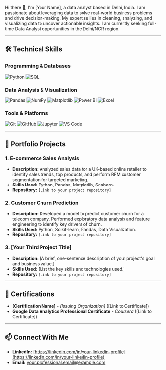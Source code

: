 Hi there 👋, I'm [Your Name], a data analyst based in Delhi, India. I am passionate about leveraging data to solve real-world business problems and drive decision-making. My expertise lies in cleaning, analyzing, and visualizing data to uncover actionable insights. I am currently seeking full-time Data Analyst opportunities in the Delhi/NCR region.

---

## 🛠️ Technical Skills

### Programming & Databases
![Python](https://img.shields.io/badge/Python-3776AB?style=for-the-badge&logo=python&logoColor=white)
![SQL](https://img.shields.io/badge/SQL-4479A1?style=for-the-badge&logo=postgresql&logoColor=white)

### Data Analysis & Visualization
![Pandas](https://img.shields.io/badge/Pandas-150458?style=for-the-badge&logo=pandas&logoColor=white)
![NumPy](https://img.shields.io/badge/NumPy-013243?style=for-the-badge&logo=numpy&logoColor=white)
![Matplotlib](https://img.shields.io/badge/Matplotlib-3776AB?style=for-the-badge&logo=matplotlib&logoColor=white)
![Power BI](https://img.shields.io/badge/Power%20BI-F2C811?style=for-the-badge&logo=powerbi&logoColor=black)
![Excel](https://img.shields.io/badge/Microsoft%20Excel-217346?style=for-the-badge&logo=microsoftexcel&logoColor=white)

### Tools & Platforms
![Git](https://img.shields.io/badge/GIT-E44C30?style=for-the-badge&logo=git&logoColor=white)
![GitHub](https://img.shields.io/badge/GitHub-181717?style=for-the-badge&logo=github&logoColor=white)
![Jupyter](https://img.shields.io/badge/Jupyter-F37626?style=for-the-badge&logo=jupyter&logoColor=white)
![VS Code](https://img.shields.io/badge/VS%20Code-007ACC?style=for-the-badge&logo=visualstudiocode&logoColor=white)

---

## 📂 Portfolio Projects

### 1. E-commerce Sales Analysis
* **Description:** Analyzed sales data for a UK-based online retailer to identify sales trends, top products, and perform RFM customer segmentation for targeted marketing.
* **Skills Used:** Python, Pandas, Matplotlib, Seaborn.
* **Repository:** `[Link to your project repository]`

### 2. Customer Churn Prediction
* **Description:** Developed a model to predict customer churn for a telecom company. Performed exploratory data analysis and feature engineering to identify key drivers of churn.
* **Skills Used:** Python, Scikit-learn, Pandas, Data Visualization.
* **Repository:** `[Link to your project repository]`

### 3. [Your Third Project Title]
* **Description:** [A brief, one-sentence description of your project's goal and business value.]
* **Skills Used:** [List the key skills and technologies used.]
* **Repository:** `[Link to your project repository]`

---

## 📜 Certifications

* **[Certification Name]** - *[Issuing Organization]* ([Link to Certificate])
* **Google Data Analytics Professional Certificate** - *Coursera* ([Link to Certificate])

---

## 📫 Connect With Me

* **LinkedIn:** [https://linkedin.com/in/your-linkedin-profile](https://linkedin.com/in/your-linkedin-profile)
* **Email:** [your.professional.email@example.com](mailto:your.professional.email@example.com)
